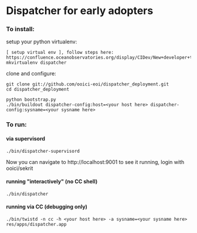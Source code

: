 # Dispatcher for early adopters

### To install:

setup your python virtualenv:

    [ setup virtual env ], follow steps here: https://confluence.oceanobservatories.org/display/CIDev/New+developer+tutorial
    mkvirtualenv dispatcher

clone and configure:

    git clone git://github.com/ooici-eoi/dispatcher_deployment.git 
    cd dispatcher_deployment

    python bootstrap.py
    ./bin/buildout dispatcher-config:host=<your host here> dispatcher-config:sysname=<your sysname here>



### To run:

#### via supervisord

    ./bin/dispatcher-supervisord

Now you can navigate to http://localhost:9001 to see it running, login with ooici/sekrit

#### running "interactively" (no CC shell)

    ./bin/dispatcher

#### running via CC (debugging only)

    ./bin/twistd -n cc -h <your host here> -a sysname=<your sysname here> res/apps/dispatcher.app


